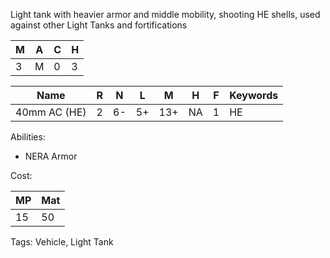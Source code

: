 Light tank with heavier armor and middle mobility, shooting HE shells, used against other Light Tanks and fortifications 

| M   | A   | C   | H   |
| --- | --- | --- | --- |
| 3   | M   | 0   | 3   |

| Name         | R   | N   | L   | M   | H   | F   | Keywords |
| ------------ | --- | --- | --- | --- | --- | --- | -------- |
| 40mm AC (HE) | 2   | 6-  | 5+  | 13+ | NA  | 1   | HE       |

Abilities:
- NERA Armor


Cost:

| MP  | Mat |
| --- | --- |
| 15  | 50  |


Tags:
Vehicle, Light Tank